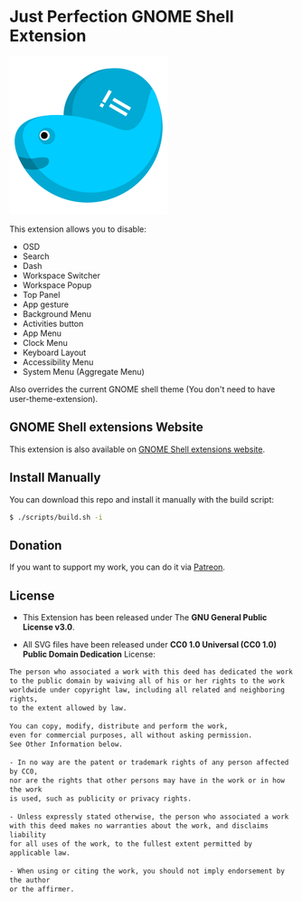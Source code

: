 # Just Perfection GNOME Shell Extension

![Just Perfection GNOME Shell Extension Logo](bin/top.svg)

This extension allows you to disable:

- OSD
- Search
- Dash
- Workspace Switcher
- Workspace Popup
- Top Panel
- App gesture
- Background Menu
- Activities button
- App Menu
- Clock Menu
- Keyboard Layout
- Accessibility Menu
- System Menu (Aggregate Menu)

Also overrides the current GNOME shell theme (You don't need to have user-theme-extension).

## GNOME Shell extensions Website

This extension is also available on [GNOME Shell extensions website](https://extensions.gnome.org/extension/3843/just-perfection/).

## Install Manually

You can download this repo and install it manually with the build script:

```bash
$ ./scripts/build.sh -i
```

## Donation

If you want to support my work, you can do it via [Patreon](https://www.patreon.com/justperfection).

## License

- This Extension has been released under The **GNU General Public License v3.0**.

- All SVG files have been released under **CC0 1.0 Universal (CC0 1.0)
  Public Domain Dedication** License:

```
The person who associated a work with this deed has dedicated the work
to the public domain by waiving all of his or her rights to the work
worldwide under copyright law, including all related and neighboring rights,
to the extent allowed by law.

You can copy, modify, distribute and perform the work,
even for commercial purposes, all without asking permission.
See Other Information below.

- In no way are the patent or trademark rights of any person affected by CC0,
nor are the rights that other persons may have in the work or in how the work
is used, such as publicity or privacy rights.

- Unless expressly stated otherwise, the person who associated a work
with this deed makes no warranties about the work, and disclaims liability
for all uses of the work, to the fullest extent permitted by applicable law.

- When using or citing the work, you should not imply endorsement by the author
or the affirmer.
```
